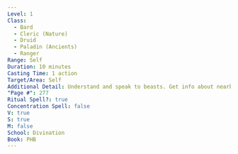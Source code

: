 ```yaml
---
Level: 1
Class:
  - Bard
  - Cleric (Nature)
  - Druid
  - Paladin (Ancients)
  - Ranger
Range: Self
Duration: 10 minutes
Casting Time: 1 action
Target/Area: Self
Additional Detail: Understand and speak to beasts. Get info about nearby locations and monsters.
"Page #": 277
Ritual Spell?: true
Concentration Spell: false
V: true
S: true
M: false
School: Divination
Book: PHB
---
```


